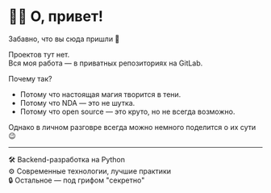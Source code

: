 # 🤷‍♂️ О, привет!

Забавно, что вы сюда пришли 🙂

Проектов тут нет.  
Вся моя работа — в приватных репозиториях на GitLab.

Почему так?
- Потому что настоящая магия творится в тени.
- Потому что NDA — это не шутка.
- Потому что open source — это круто, но не всегда возможно.

Однако в личном разговре всегда можно немного поделится о их сути 😉

---

🛠️ Backend-разработка на Python  
⚙️ Современные технологии, лучшие практики  
🔒 Остальное — под грифом "секретно"
